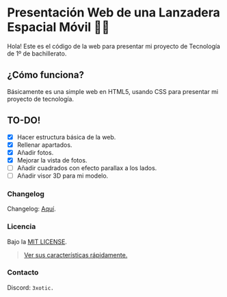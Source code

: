 # Presentación Web de una Lanzadera Espacial Móvil :rocket::truck:
Hola! Este es el código de la web para presentar mi proyecto de Tecnología de 1º de bachillerato.

## ¿Cómo funciona?
Básicamente es una simple web en HTML5, usando CSS para presentar mi proyecto de tecnología.

## TO-DO!
- [x] Hacer estructura básica de la web.
- [x] Rellenar apartados.
- [x] Añadir fotos.
- [x] Mejorar la vista de fotos.
- [ ] Añadir cuadrados con efecto parallax a los lados.
- [ ] Añadir visor 3D para mi modelo.

### Changelog
Changelog: [Aquí](CHANGELOG.md).

### Licencia
Bajo la [MIT LICENSE](./LICENSE).

>[Ver sus características rápidamente.](https://choosealicense.com/licenses/mit/#)

### Contacto
Discord: `3xotic.`